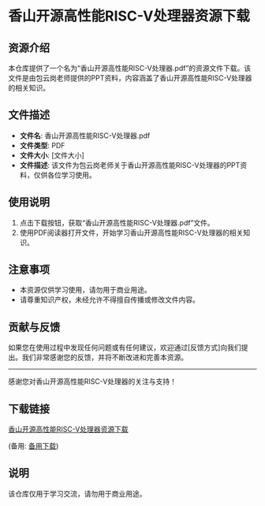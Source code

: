 # 香山开源高性能RISC-V处理器资源下载

## 资源介绍

本仓库提供了一个名为“香山开源高性能RISC-V处理器.pdf”的资源文件下载。该文件是由包云岗老师提供的PPT资料，内容涵盖了香山开源高性能RISC-V处理器的相关知识。

## 文件描述

- **文件名**: 香山开源高性能RISC-V处理器.pdf
- **文件类型**: PDF
- **文件大小**: [文件大小]
- **文件描述**: 该文件为包云岗老师关于香山开源高性能RISC-V处理器的PPT资料，仅供各位学习使用。

## 使用说明

1. 点击下载按钮，获取“香山开源高性能RISC-V处理器.pdf”文件。
2. 使用PDF阅读器打开文件，开始学习香山开源高性能RISC-V处理器的相关知识。

## 注意事项

- 本资源仅供学习使用，请勿用于商业用途。
- 请尊重知识产权，未经允许不得擅自传播或修改文件内容。

## 贡献与反馈

如果您在使用过程中发现任何问题或有任何建议，欢迎通过[反馈方式]向我们提出。我们非常感谢您的反馈，并将不断改进和完善本资源。

---

感谢您对香山开源高性能RISC-V处理器的关注与支持！

## 下载链接
[香山开源高性能RISC-V处理器资源下载]() 

(备用: [备用下载](https://pan.baidu.com/s/1Fe38vkq7L_a3rXdwWEf8iQ?pwd=1234))

## 说明

该仓库仅用于学习交流，请勿用于商业用途。
